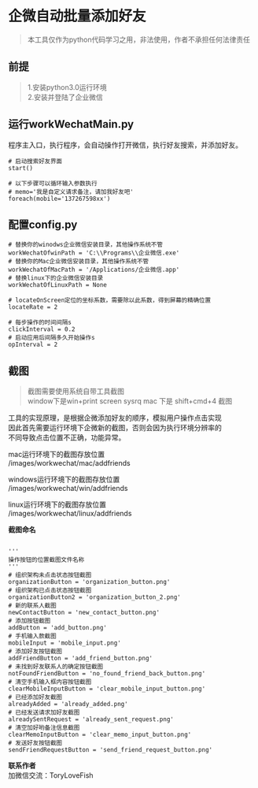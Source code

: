 # 企微自动批量添加好友
> 本工具仅作为python代码学习之用，非法使用，作者不承担任何法律责任
## 前提
> 1.安装python3.0运行环境  
> 2.安装并登陆了企业微信

## 运行workWechatMain.py
程序主入口，执行程序，会自动操作打开微信，执行好友搜索，并添加好友。
```$xslt
# 启动搜索好友界面
start()

# 以下步骤可以循环输入参数执行
# memo='我是自定义请求备注，请加我好友吧'
foreach(mobile='137267598xx')
```

## 配置config.py
```$xslt
# 替换你的winodws企业微信安装目录，其他操作系统不管
workWechatOfwinPath = 'C:\\Programs\\企业微信.exe'
# 替换你的Mac企业微信安装目录，其他操作系统不管
workWechatOfMacPath = '/Applications/企业微信.app'
# 替换linux下的企业微信安装目录
workWechatOfLinuxPath = None

# locateOnScreen定位的坐标系数，需要除以此系数，得到屏幕的精确位置
locateRate = 2

# 每步操作的时间间隔s
clickInterval = 0.2
# 启动应用后间隔多久开始操作s
opInterval = 2
```


## 截图
>截图需要使用系统自带工具截图  
window下是win+print screen sysrq 
mac 下是 shift+cmd+4 截图   

工具的实现原理，是根据企微添加好友的顺序，模拟用户操作点击实现  
因此首先需要运行环境下企微新的截图，否则会因为执行环境分辨率的  
不同导致点击位置不正确，功能异常。

mac运行环境下的截图存放位置  
/images/workwechat/mac/addfriends

windows运行环境下的截图存放位置  
/images/workwechat/win/addfriends

linux运行环境下的截图存放位置  
/images/workwechat/linux/addfriends

**截图命名**
```$xslt

'''
操作按钮的位置截图文件名称
'''
# 组织架构未点击状态按钮截图
organizationButton = 'organization_button.png'
# 组织架构已点击状态按钮截图
organizationButton2 = 'organization_button_2.png'
# 新的联系人截图
newContactButton = 'new_contact_button.png'
# 添加按钮截图
addButton = 'add_button.png'
# 手机输入款截图
mobileInput = 'mobile_input.png'
# 添加好友按钮截图
addFriendButton = 'add_friend_button.png'
# 未找到好友联系人的确定按钮截图
notFoundFriendButton = 'no_found_friend_back_button.png'
# 清空手机输入框内容按钮截图
clearMobileInputButton = 'clear_mobile_input_button.png'
# 已经添加好友截图
alreadyAdded = 'already_added.png'
# 已经发送请求加好友截图
alreadySentRequest = 'already_sent_request.png'
# 清空加好哟备注信息截图
clearMemoInputButton = 'clear_memo_input_button.png'
# 发送好友按钮截图
sendFriendRequestButton = 'send_friend_request_button.png'

```

**联系作者**  
加微信交流：ToryLoveFish
